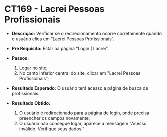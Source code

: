 # CT169 - Lacrei Pessoas Profissionais

- **Descrição:** Verificar se o redirecionamento ocorre corretamente quando o usuário clica em  “Lacrei Pessoas Profissionais”.

- **Pré Requisito:** Estar na página “Login | Lacrei”.

- **Passos:**
    1. Logar no site;
    2. No canto inferior central do site, clicar em "Lacrei Pessoas Profissionais”;
    
- **Resultado Esperado:** O usuário terá acesso a página de busca de profissionais.

- **Resultado Obtido:**
    1. O usuário é redirecionado para a página de login, onde precisa preencher os campos novamente;
    2. O usuário não consegue logar, aparece a mensagem "Acesso inválido. Verifique seus dados.”